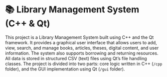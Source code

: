 # 📚 Library Management System (C++ & Qt)

This project is a Library Management System built using C++ and the Qt framework. It provides a graphical user interface that allows users to add, view, search, and manage books, articles, theses, digital content, and user information. The system also supports borrowing and returning resources. All data is stored in structured CSV (text) files using Qt’s file handling classes. The project is divided into two parts: core logic written in C++ (`/cpp` folder), and the GUI implementation using Qt (`/gui` folder).
